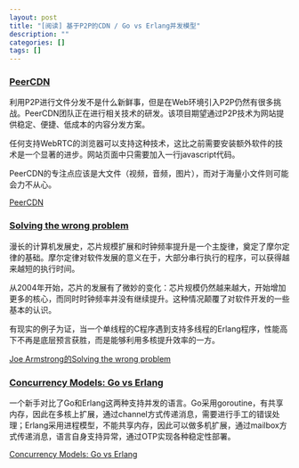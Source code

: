 ```yaml
---
layout: post
title: "[阅读] 基于P2P的CDN / Go vs Erlang并发模型"
description: ""
categories: []
tags: []
---
```


### [PeerCDN](http://peercdn.com)

利用P2P进行文件分发不是什么新鲜事，但是在Web环境引入P2P仍然有很多挑战。PeerCDN团队正在进行相关技术的研发。该项目期望通过P2P技术为网站提供稳定、便捷、低成本的内容分发方案。

任何支持WebRTC的浏览器可以支持这种技术，这比之前需要安装额外软件的技术是一个显著的进步。网站页面中只需要加入一行javascript代码。

PeerCDN的专注点应该是大文件（视频，音频，图片），而对于海量小文件则可能会力不从心。

[PeerCDN](http://peercdn.com)

### [Solving the wrong problem](http://joearms.github.com/2013/03/28/solving-the-wrong-problem.html)

漫长的计算机发展史，芯片规模扩展和时钟频率提升是一个主旋律，奠定了摩尔定律的基础。摩尔定律对软件发展的意义在于，大部分串行执行的程序，可以获得越来越短的执行时间。

从2004年开始，芯片的发展有了微妙的变化：芯片规模仍然越来越大，开始增加更多的核心，而同时时钟频率并没有继续提升。这种情况颠覆了对软件开发的一些基本的认识。

有现实的例子为证，当一个单线程的C程序遇到支持多线程的Erlang程序，性能高下不再是底层预言获胜，而是能够利用多核提升效率的一方。

[Joe Armstrong的Solving the wrong problem](http://joearms.github.com/2013/03/28/solving-the-wrong-problem.html)

### [Concurrency Models: Go vs Erlang](http://joneisen.tumblr.com/post/38188396218/concurrency-models-go-vs-erlang)

一个新手对比了Go和Erlang这两种支持并发的语言。Go采用goroutine，有共享内存，因此在多核上扩展，通过channel方式传递消息，需要进行手工的错误处理；Erlang采用进程模型，不能共享内存，因此可以做多机扩展，通过mailbox方式传递消息，语言自身支持异常，通过OTP实现各种稳定性部署。

[Concurrency Models: Go vs Erlang](http://joneisen.tumblr.com/post/38188396218/concurrency-models-go-vs-erlang)



